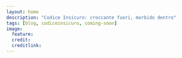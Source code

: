 ```yaml
---
layout: home
description: "Codice Insicuro: croccante fuori, morbido dentro"
tags: [blog, codiceinsicuro, coming-soon]
image:
  feature:
  credit:
  creditlink:
---
```

